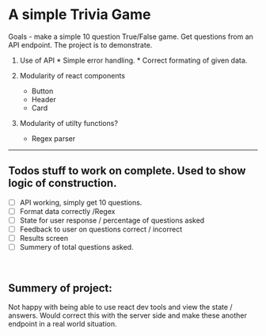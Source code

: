 # A simple Trivia Game 

Goals - make a simple 10 question True/False game. Get questions from an API endpoint. The project is to demonstrate. 
  1. Use of API
    * Simple error handling.
    * Correct formating of given data. 

  2. Modularity of react components
      * Button
      * Header
      * Card

  3. Modularity of utilty functions?
      * Regex parser


  
---
## Todos stuff to work on complete. Used to show logic of construction. 

- [ ] API working, simply get 10 questions.
- [ ] Format data correctly /Regex 
- [ ] State for user response / percentage of questions asked
- [ ] Feedback to user on questions correct / incorrect
- [ ] Results screen
- [ ] Summery of total questions asked. 

</br>

## Summery of project: 
Not happy with being able to use react dev tools and view the state / answers. Would correct this with the server side and make these another endpoint in a real world situation. 


